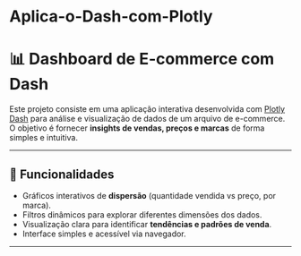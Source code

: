 # Aplica-o-Dash-com-Plotly
# 📊 Dashboard de E-commerce com Dash

Este projeto consiste em uma aplicação interativa desenvolvida com [Plotly Dash](https://dash.plotly.com/) para análise e visualização de dados de um arquivo de e-commerce.  
O objetivo é fornecer **insights de vendas, preços e marcas** de forma simples e intuitiva.

---

## 🚀 Funcionalidades
- Gráficos interativos de **dispersão** (quantidade vendida vs preço, por marca).
- Filtros dinâmicos para explorar diferentes dimensões dos dados.
- Visualização clara para identificar **tendências e padrões de venda**.
- Interface simples e acessível via navegador.

---
